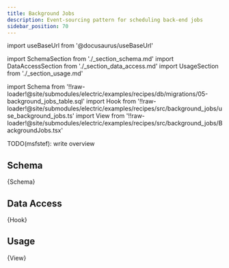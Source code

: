 ```yaml
---
title: Background Jobs
description: Event-sourcing pattern for scheduling back-end jobs
sidebar_position: 70
---
```


import useBaseUrl from '@docusaurus/useBaseUrl'

import SchemaSection from './_section_schema.md'
import DataAccessSection from './_section_data_access.md'
import UsageSection from './_section_usage.md'

import Schema from '!!raw-loader!@site/submodules/electric/examples/recipes/db/migrations/05-background_jobs_table.sql'
import Hook from '!!raw-loader!@site/submodules/electric/examples/recipes/src/background_jobs/use_background_jobs.ts'
import View from '!!raw-loader!@site/submodules/electric/examples/recipes/src/background_jobs/BackgroundJobs.tsx'

TODO(msfstef): write overview

## Schema
<SchemaSection />

<CodeBlock language="sql">
  {Schema}
</CodeBlock>

## Data Access
<DataAccessSection />

<CodeBlock language="ts">
  {Hook}
</CodeBlock>

## Usage
<UsageSection />

<CodeBlock language="tsx">
  {View}
</CodeBlock>
